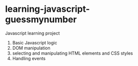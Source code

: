 # learning-javascript-guessmynumber

Javascript learning project
1. Basic Javascript logic
2. DOM manipulation
3. selecting and manipulating HTML elements and CSS styles
4. Handling events
